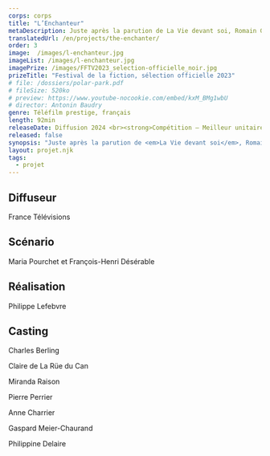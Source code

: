 ```yaml
---
corps: corps
title: "L’Enchanteur"
metaDescription: Juste après la parution de La Vie devant soi, Romain Gary fait incarner Émile Ajar par son petit cousin Paul Pavlowitch. La presse, les éditeurs, les lecteurs, tout le monde tombe dans le panneau. Enfin, presque tout le monde.
translatedUrl: /en/projects/the-enchanter/
order: 3
image:  /images/l-enchanteur.jpg
imageList: /images/l-enchanteur.jpg
imagePrize: /images/FFTV2023_selection-officielle_noir.jpg
prizeTitle: "Festival de la fiction, sélection officielle 2023"
# file: /dossiers/polar-park.pdf
# fileSize: 520ko
# preview: https://www.youtube-nocookie.com/embed/kxM_BMg1wbU
# director: Antonin Baudry
genre: Téléfilm prestige, français
length: 92min
releaseDate: Diffusion 2024 <br><strong>Compétition – Meilleur unitaire au Festival de la Fiction de La Rochelle 2023</strong>
released: false
synopsis: "Juste après la parution de <em>La Vie devant soi</em>, Romain Gary fait incarner Émile Ajar par son petit cousin Paul Pavlowitch. La presse, les éditeurs, les lecteurs, tout le monde tombe dans le panneau. Enfin, presque tout le monde : Adèle, étudiante en littérature à La Sorbonne, originaire de Nice (où Gary a passé une partie de son enfance), est persuadée qu’Émile Ajar et Romain Gary sont un seul et même écrivain. Elle va trouver Gary rue du Bac où il vit, pour le confronter.  Va-t-elle le dénoncer ? Ou l’enchanteur arrivera-t-il à l’embarquer dans son illusion ?"
layout: projet.njk
tags:
  - projet
---
```


<div class="grid-col">

## Diffuseur
France Télévisions 

## Scénario 
Maria Pourchet et François-Henri Désérable

## Réalisation
Philippe Lefebvre

</div>


<div class="grid-col">

## Casting
Charles Berling

Claire de La Rüe du Can

Miranda Raison

Pierre Perrier

Anne Charrier

Gaspard Meier-Chaurand

Philippine Delaire

</div>